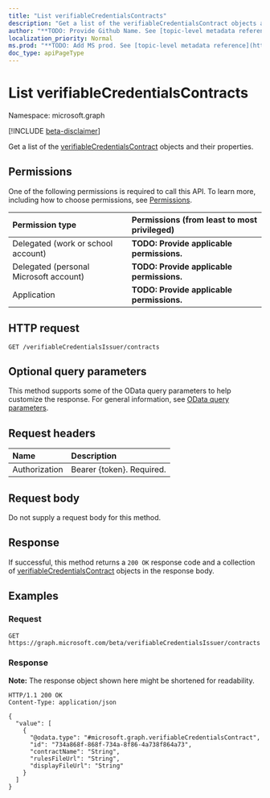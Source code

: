 ```yaml
---
title: "List verifiableCredentialsContracts"
description: "Get a list of the verifiableCredentialsContract objects and their properties."
author: "**TODO: Provide Github Name. See [topic-level metadata reference](https://msgo.azurewebsites.net/add/document/guidelines/metadata.html#topic-level-metadata)**"
localization_priority: Normal
ms.prod: "**TODO: Add MS prod. See [topic-level metadata reference](https://msgo.azurewebsites.net/add/document/guidelines/metadata.html#topic-level-metadata)**"
doc_type: apiPageType
---
```


# List verifiableCredentialsContracts
Namespace: microsoft.graph

[!INCLUDE [beta-disclaimer](../../includes/beta-disclaimer.md)]

Get a list of the [verifiableCredentialsContract](../resources/verifiablecredentialscontract.md) objects and their properties.

## Permissions
One of the following permissions is required to call this API. To learn more, including how to choose permissions, see [Permissions](/graph/permissions-reference).

|Permission type|Permissions (from least to most privileged)|
|:---|:---|
|Delegated (work or school account)|**TODO: Provide applicable permissions.**|
|Delegated (personal Microsoft account)|**TODO: Provide applicable permissions.**|
|Application|**TODO: Provide applicable permissions.**|

## HTTP request

<!-- {
  "blockType": "ignored"
}
-->
``` http
GET /verifiableCredentialsIssuer/contracts
```

## Optional query parameters
This method supports some of the OData query parameters to help customize the response. For general information, see [OData query parameters](/graph/query-parameters).

## Request headers
|Name|Description|
|:---|:---|
|Authorization|Bearer {token}. Required.|

## Request body
Do not supply a request body for this method.

## Response

If successful, this method returns a `200 OK` response code and a collection of [verifiableCredentialsContract](../resources/verifiablecredentialscontract.md) objects in the response body.

## Examples

### Request
<!-- {
  "blockType": "request",
  "name": "list_verifiablecredentialscontract"
}
-->
``` http
GET https://graph.microsoft.com/beta/verifiableCredentialsIssuer/contracts
```


### Response
**Note:** The response object shown here might be shortened for readability.
<!-- {
  "blockType": "response",
  "truncated": true,
  "@odata.type": "Collection(microsoft.graph.verifiableCredentialsContract)"
}
-->
``` http
HTTP/1.1 200 OK
Content-Type: application/json

{
  "value": [
    {
      "@odata.type": "#microsoft.graph.verifiableCredentialsContract",
      "id": "734a868f-868f-734a-8f86-4a738f864a73",
      "contractName": "String",
      "rulesFileUrl": "String",
      "displayFileUrl": "String"
    }
  ]
}
```

